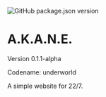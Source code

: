 ![GitHub package.json version](https://img.shields.io/github/package-json/v/Skk-nsmt/AKANE) 

# A.K.A.N.E.

Version 0.1.1-alpha

Codename: underworld

A simple website for 22/7.